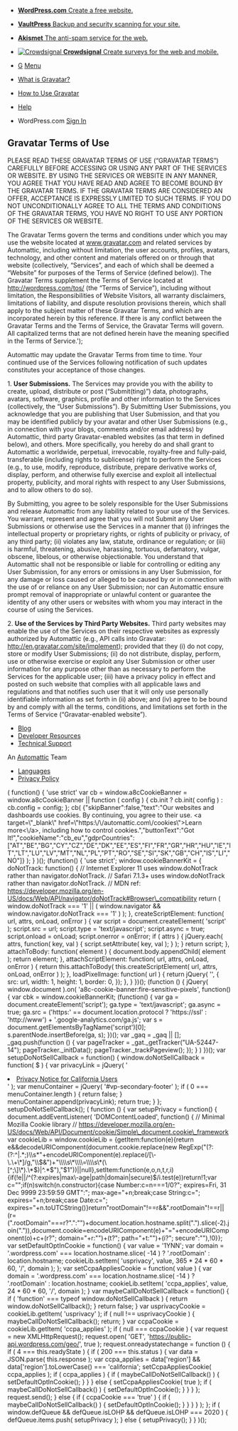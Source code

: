 *   [**WordPress.com** Create a free website.](http://wordpress.com/)
*   [**VaultPress** Backup and security scanning for your site.](http://vaultpress.com/)
*   [**Akismet** The anti-spam service for the web.](http://akismet.com/)
*    [![Crowdsignal](/images/logo-crowdsignal.svg) **Crowdsignal** Create surveys for the web and mobile.](https://crowdsignal.com/) 

*   [G](https://en.gravatar.com/) [Menu](https://en.gravatar.com/)
*   [What is Gravatar?](https://en.gravatar.com/support/what-is-gravatar/)
*   [How to Use Gravatar](https://en.gravatar.com/site/implement/)
*   [Help](https://en.gravatar.com/support/)

*   WordPress.com [Sign In](https://en.gravatar.com/connect/)

Gravatar Terms of Use
---------------------

PLEASE READ THESE GRAVATAR TERMS OF USE (“GRAVATAR TERMS”) CAREFULLY BEFORE ACCESSING OR USING ANY PART OF THE SERVICES OR WEBSITE. BY USING THE SERVICES OR WEBSITE IN ANY MANNER, YOU AGREE THAT YOU HAVE READ AND AGREE TO BECOME BOUND BY THE GRAVATAR TERMS. IF THE GRAVATAR TERMS ARE CONSIDERED AN OFFER, ACCEPTANCE IS EXPRESSLY LIMITED TO SUCH TERMS. IF YOU DO NOT UNCONDITIONALLY AGREE TO ALL THE TERMS AND CONDITIONS OF THE GRAVATAR TERMS, YOU HAVE NO RIGHT TO USE ANY PORTION OF THE SERVICES OR WEBSITE.

The Gravatar Terms govern the terms and conditions under which you may use the website located at www.gravatar.com and related services by Automattic, including without limitation, the user accounts, profiles, avatars, technology, and other content and materials offered on or through that website (collectively, “Services”, and each of which shall be deemed a “Website” for purposes of the Terms of Service (defined below)). The Gravatar Terms supplement the Terms of Service located at http://wordpress.com/tos/ (the “Terms of Service”), including without limitation, the Responsibilities of Website Visitors, all warranty disclaimers, limitations of liability, and dispute resolution provisions therein, which shall apply to the subject matter of these Gravatar Terms, and which are incorporated herein by this reference. If there is any conflict between the Gravatar Terms and the Terms of Service, the Gravatar Terms will govern. All capitalized terms that are not defined herein have the meaning specified in the Terms of Service.');

Automattic may update the Gravatar Terms from time to time. Your continued use of the Services following notification of such updates constitutes your acceptance of those changes.

1\. **User Submissions.** The Services may provide you with the ability to create, upload, distribute or post (“Submit(ting)”) data, photographs, avatars, software, graphics, profile and other information to the Services (collectively, the “User Submissions”). By Submitting User Submissions, you acknowledge that you are publishing that User Submission, and that you may be identified publicly by your avatar and other User Submissions (e.g., in connection with your blogs, comments and/or email address) by Automattic, third party Gravatar-enabled websites (as that term in defined below), and others. More specifically, you hereby do and shall grant to Automattic a worldwide, perpetual, irrevocable, royalty-free and fully-paid, transferable (including rights to sublicense) right to perform the Services (e.g., to use, modify, reproduce, distribute, prepare derivative works of, display, perform, and otherwise fully exercise and exploit all intellectual property, publicity, and moral rights with respect to any User Submissions, and to allow others to do so).

By Submitting, you agree to be solely responsible for the User Submissions and release Automattic from any liability related to your use of the Services. You warrant, represent and agree that you will not Submit any User Submissions or otherwise use the Services in a manner that (i) infringes the intellectual property or proprietary rights, or rights of publicity or privacy, of any third party; (ii) violates any law, statute, ordinance or regulation; or (iii) is harmful, threatening, abusive, harassing, tortuous, defamatory, vulgar, obscene, libelous, or otherwise objectionable. You understand that Automattic shall not be responsible or liable for controlling or editing any User Submission, for any errors or omissions in any User Submission, for any damage or loss caused or alleged to be caused by or in connection with the use of or reliance on any User Submission; nor can Automattic ensure prompt removal of inappropriate or unlawful content or guarantee the identity of any other users or websites with whom you may interact in the course of using the Services.

2\. **Use of the Services by Third Party Websites.** Third party websites may enable the use of the Services on their respective websites as expressly authorized by Automattic (e.g., API calls into Gravatar: http://en.gravatar.com/site/implement); provided that they (i) do not copy, store or modify User Submissions; (ii) do not distribute, display, perform, use or otherwise exercise or exploit any User Submission or other user information for any purpose other than as necessary to perform the Services for the applicable user; (iii) have a privacy policy in effect and posted on such website that complies with all applicable laws and regulations and that notifies such user that it will only use personally identifiable information as set forth in (ii) above; and (iv) agree to be bound by and comply with all the terms, conditions, and limitations set forth in the Terms of Service (“Gravatar-enabled website”).

*   [Blog](http://blog.gravatar.com/)
*   [Developer Resources](https://en.gravatar.com/site/implement/)
*   [Technical Support](https://en.gravatar.com/support/)

An [Automattic](http://automattic.com/) Team

*   [Languages](https://en.gravatar.com/site/translations/)
*   [Privacy Policy](http://automattic.com/privacy/)

( function() { 'use strict' var cb = window.a8cCookieBanner = window.a8cCookieBanner || function ( config ) { cb.init ? cb.init( config ) : cb.config = config; }; cb( {"skipBanner":false,"text":"Our websites and dashboards use cookies. By continuing, you agree to their use. <a target=\\"\_blank\\" href=\\"https:\\/\\/automattic.com\\/cookies\\">Learn more<\\/a>, including how to control cookies.","buttonText":"Got It!","cookieName":"cb\_eu","gdprCountries":\["AT","BE","BG","CY","CZ","DE","DK","EE","ES","FI","FR","GR","HR","HU","IE","IT","LT","LU","LV","MT","NL","PL","PT","RO","SE","SI","SK","GB","CH","IS","LI","NO"\]} ); } )(); (function() { 'use strict'; window.cookieBannerKit = { doNotTrack: function() { // Internet Explorer 11 uses window.doNotTrack rather than navigator.doNotTrack. // Safari 7.1.3+ uses window.doNotTrack rather than navigator.doNotTrack. // MDN ref: https://developer.mozilla.org/en-US/docs/Web/API/navigator/doNotTrack#Browser\_compatibility return ( window.doNotTrack === '1' || ( window.navigator && window.navigator.doNotTrack === '1' ) ); }, createScriptElement: function( url, attrs, onLoad, onError ) { var script = document.createElement( 'script' ); script.src = url; script.type = 'text/javascript'; script.async = true; script.onload = onLoad; script.onerror = onError; if ( attrs ) { jQuery.each( attrs, function( key, val ) { script.setAttribute( key, val ); } ); } return script; }, attachToBody: function( element ) { document.body.appendChild( element ); return element; }, attachScriptElement: function( url, attrs, onLoad, onError ) { return this.attachToBody( this.createScriptElement( url, attrs, onLoad, onError ) ); }, loadPixelImage: function( url ) { return jQuery( '<img>', { src: url, width: 1, height: 1, border: 0, }); }, } })(); (function () { jQuery( window.document ).on( 'a8c-cookie-banner:fire-sensitive-pixels', function() { var cbk = window.cookieBannerKit; (function() { var ga = document.createElement('script'); ga.type = 'text/javascript'; ga.async = true; ga.src = ('https:' == document.location.protocol ? 'https://ssl' : 'http://www') + '.google-analytics.com/ga.js'; var s = document.getElementsByTagName('script')\[0\]; s.parentNode.insertBefore(ga, s); })(); var \_gaq = \_gaq || \[\]; \_gaq.push(function () { var pageTracker = \_gat.\_getTracker("UA-52447-14"); pageTracker.\_initData(); pageTracker.\_trackPageview(); }); } ) })(); var setupDoNotSellCallback = function() { window.doNotSellCallback = function( $ ) { var privacyLink = jQuery( '<li><a href="https://automattic.com/privacy/#california-consumer-privacy-act-ccpa" class="p2-main-footer\_\_link-item">Privacy Notice for California Users</a></li>' ); var menuContainer = jQuery( '#vp-secondary-footer' ); if ( 0 === menuContainer.length ) { return false; } menuContainer.append(privacyLink); return true; } }; setupDoNotSellCallback(); ( function () { var setupPrivacy = function() { document.addEventListener( 'DOMContentLoaded', function() { // Minimal Mozilla Cookie library // https://developer.mozilla.org/en-US/docs/Web/API/Document/cookie/Simple\_document.cookie\_framework var cookieLib = window.cookieLib = {getItem:function(e){return e&&decodeURIComponent(document.cookie.replace(new RegExp("(?:(?:^|.\*;)\\\\s\*"+encodeURIComponent(e).replace(/\[\\-\\.\\+\\\*\]/g,"\\\\$&")+"\\\\s\*\\\\=\\\\s\*(\[^;\]\*).\*$)|^.\*$"),"$1"))||null},setItem:function(e,o,n,t,r,i){if(!e||/^(?:expires|max\\-age|path|domain|secure)$/i.test(e))return!1;var c="";if(n)switch(n.constructor){case Number:c=n===1/0?"; expires=Fri, 31 Dec 9999 23:59:59 GMT":"; max-age="+n;break;case String:c="; expires="+n;break;case Date:c="; expires="+n.toUTCString()}return"rootDomain"!==r&&".rootDomain"!==r||(r=(".rootDomain"===r?".":"")+document.location.hostname.split(".").slice(-2).join(".")),document.cookie=encodeURIComponent(e)+"="+encodeURIComponent(o)+c+(r?"; domain="+r:"")+(t?"; path="+t:"")+(i?"; secure":""),!0}}; var setDefaultOptInCookie = function() { var value = '1YNN'; var domain = '.wordpress.com' === location.hostname.slice( -14 ) ? '.rootDomain' : location.hostname; cookieLib.setItem( 'usprivacy', value, 365 \* 24 \* 60 \* 60, '/', domain ); }; var setCcpaAppliesCookie = function( value ) { var domain = '.wordpress.com' === location.hostname.slice( -14 ) ? '.rootDomain' : location.hostname; cookieLib.setItem( 'ccpa\_applies', value, 24 \* 60 \* 60, '/', domain ); } var maybeCallDoNotSellCallback = function() { if ( 'function' === typeof window.doNotSellCallback ) { return window.doNotSellCallback(); } return false; } var usprivacyCookie = cookieLib.getItem( 'usprivacy' ); if ( null !== usprivacyCookie ) { maybeCallDoNotSellCallback(); return; } var ccpaCookie = cookieLib.getItem( 'ccpa\_applies' ); if ( null === ccpaCookie ) { var request = new XMLHttpRequest(); request.open( 'GET', 'https://public-api.wordpress.com/geo/', true ); request.onreadystatechange = function () { if ( 4 === this.readyState ) { if ( 200 === this.status ) { var data = JSON.parse( this.response ); var ccpa\_applies = data\['region'\] && data\['region'\].toLowerCase() === 'california'; setCcpaAppliesCookie( ccpa\_applies ); if ( ccpa\_applies ) { if ( maybeCallDoNotSellCallback() ) { setDefaultOptInCookie(); } } } else { setCcpaAppliesCookie( true ); if ( maybeCallDoNotSellCallback() ) { setDefaultOptInCookie(); } } } }; request.send(); } else { if ( ccpaCookie === 'true' ) { if ( maybeCallDoNotSellCallback() ) { setDefaultOptInCookie(); } } } } ); }; if ( window.defQueue && defQueue.isLOHP && defQueue.isLOHP === 2020 ) { defQueue.items.push( setupPrivacy ); } else { setupPrivacy(); } } )();